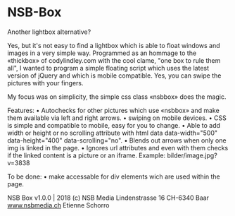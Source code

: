 # NSB-Box
Another lightbox alternative?

Yes, but it's not easy to find a lightbox which is able to float 
windows and images in a very simple way.
Programmed as an hommage to the «thickbox» of codylindley.com 
with the cool clame, "one box to rule them all", I wanted to program
a simple floating script which uses the latest version of jQuery and 
which is mobile compatible.
Yes, you can swipe the pictures with your fingers. 

My focus was on simplicity, the simple css class «nsbbox» does the magic.

Features:
• Autochecks for other pictures which use «nsbbox» and make them 
  available via left and right arrows.
• swiping on mobile devices.
• CSS is simple and compatible to mobile, easy for you to change.
• Able to add width or height or no scrolling attribute with html data
  data-width="500" data-height="400" data-scrolling="no".
• Blends out arrows when only one img is linked in the page.
• Ignores url attributes and even with them checks if the linked content 
  is a picture or an iframe. Example: bilder/image.jpg?v=3838

To be done:
• make accessable for div elements wich are used within the page.


NSB Box v1.0.0 | 2018
(c) NSB Media
Lindenstrasse 16
CH-6340 Baar
www.nsbmedia.ch
Etienne Schorro
